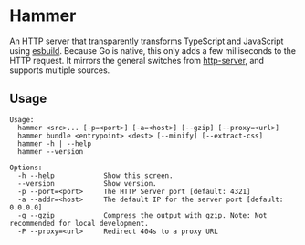 # Hammer

An HTTP server that transparently transforms TypeScript and JavaScript using [esbuild](https://github.com/evanw/esbuild). Because Go is native, this only adds a few milliseconds to the HTTP request. It mirrors the general switches from [http-server](https://github.com/http-party/http-server), and supports multiple sources.

## Usage

```
Usage:
  hammer <src>... [-p=<port>] [-a=<host>] [--gzip] [--proxy=<url>]
  hammer bundle <entrypoint> <dest> [--minify] [--extract-css]
  hammer -h | --help
  hammer --version

Options:
  -h --help            Show this screen.
  --version            Show version.
  -p --port=<port>     The HTTP Server port [default: 4321]
  -a --addr=<host>     The default IP for the server port [default: 0.0.0.0]
  -g --gzip            Compress the output with gzip. Note: Not recommended for local development.
  -P --proxy=<url>     Redirect 404s to a proxy URL
```
